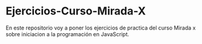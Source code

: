 # Ejercicios-Curso-Mirada-X
En este repositorio voy a poner los ejercicios de practica del curso Mirada x sobre iniciacion a la programación en JavaScript.
